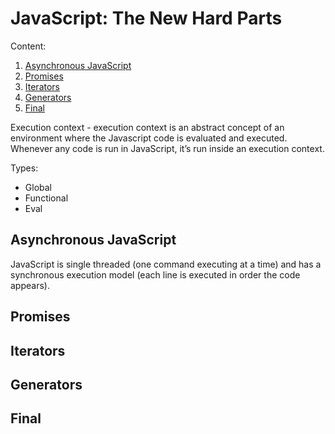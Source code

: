 # JavaScript: The New Hard Parts

Content:
1. [Asynchronous JavaScript](#asynchronous-javascript)
2. [Promises](#promises)
3. [Iterators](#iterators)
4. [Generators](#generators)
5. [Final](#final)

Execution context - execution context is an abstract concept 
of an environment where the Javascript code is evaluated 
and executed. Whenever any code is run in JavaScript, 
it’s run inside an execution context.

Types: 
- Global
- Functional
- Eval

## Asynchronous JavaScript

JavaScript is single threaded (one command executing at a time)
and has a synchronous execution model (each line is executed 
in order the code appears).

## Promises

## Iterators

## Generators

## Final


